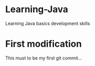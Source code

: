 # Learning-Java
Learning Java basics development skills

# First modification
This must to be my first git commit...
